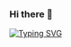 ### Hi there 👋
[![Typing SVG](https://readme-typing-svg.demolab.com/?lines=Fullstack+web+and+app+developer;Frontend+developer;Backend+developer;Software+Enginner)](https://git.io/typing-svg)

<!--
**Bright-Mensah/Bright-Mensah** is a ✨ _special_ ✨ repository because its `README.md` (this file) appears on your GitHub profile.

Here are some ideas to get you started:

- 🔭 I’m currently working on ...
- 🌱 I’m currently learning ...
- 👯 I’m looking to collaborate on ...
- 🤔 I’m looking for help with ...
- 💬 Ask me about ...
- 📫 How to reach me: ...
- 😄 Pronouns: ...
- ⚡ Fun fact: ...
-->
